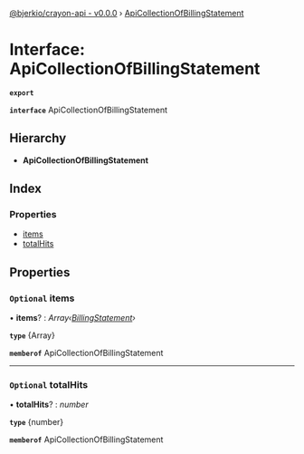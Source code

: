 [@bjerkio/crayon-api - v0.0.0](../README.md) › [ApiCollectionOfBillingStatement](apicollectionofbillingstatement.md)

# Interface: ApiCollectionOfBillingStatement

**`export`** 

**`interface`** ApiCollectionOfBillingStatement

## Hierarchy

* **ApiCollectionOfBillingStatement**

## Index

### Properties

* [items](apicollectionofbillingstatement.md#optional-items)
* [totalHits](apicollectionofbillingstatement.md#optional-totalhits)

## Properties

### `Optional` items

• **items**? : *Array‹[BillingStatement](../modules/billingstatement.md)›*

**`type`** {Array<BillingStatement>}

**`memberof`** ApiCollectionOfBillingStatement

___

### `Optional` totalHits

• **totalHits**? : *number*

**`type`** {number}

**`memberof`** ApiCollectionOfBillingStatement
